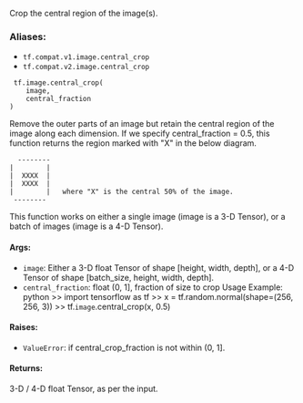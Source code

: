 
Crop the central region of the image(s).
### Aliases:
- `tf.compat.v1.image.central_crop`
- `tf.compat.v2.image.central_crop`

```
 tf.image.central_crop(
    image,
    central_fraction
)
```

Remove the outer parts of an image but retain the central region of the image along each dimension. If we specify central_fraction = 0.5, this function returns the region marked with "X" in the below diagram.

```
  --------
|        |
|  XXXX  |
|  XXXX  |
|        |   where "X" is the central 50% of the image.
 --------
```

This function works on either a single image (image is a 3-D Tensor), or a batch of images (image is a 4-D Tensor).
#### Args:
- `image`: Either a 3-D float Tensor of shape [height, width, depth], or a 4-D Tensor of shape [batch_size, height, width, depth].
- `central_fraction`: float (0, 1], fraction of size to crop Usage Example: python >> import tensorflow as tf >> x = tf.random.normal(shape=(256, 256, 3)) >> tf.`image`.central_crop(x, 0.5)
#### Raises:
- `ValueError`: if central_crop_fraction is not within (0, 1].
#### Returns:

3-D / 4-D float Tensor, as per the input.
